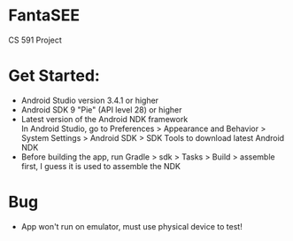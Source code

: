 # FantaSEE
CS 591 Project

# Get Started:
- Android Studio version 3.4.1 or higher
- Android SDK 9 "Pie" (API level 28) or higher
- Latest version of the Android NDK framework  
In Android Studio, go to Preferences > Appearance and Behavior > System Settings > Android SDK  > SDK Tools to download latest Android NDK
- Before building the app, run Gradle > sdk > Tasks > Build > assemble first, I guess it is used to assemble the NDK

# Bug
- App won't run on emulator, must use physical device to test!
